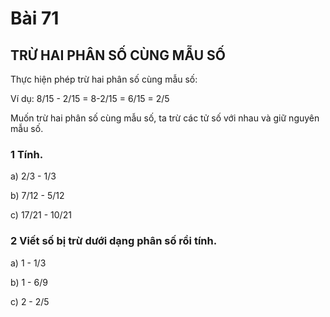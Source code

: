 # Bài 71

## TRỪ HAI PHÂN SỐ CÙNG MẪU SỐ

Thực hiện phép trừ hai phân số cùng mẫu số:

Ví dụ: 8/15 - 2/15 = 8-2/15 = 6/15 = 2/5

Muốn trừ hai phân số cùng mẫu số, ta trừ các tử số với nhau và giữ nguyên mẫu số.

### 1 Tính.
a) 2/3 - 1/3

b) 7/12 - 5/12

c) 17/21 - 10/21

### 2 Viết số bị trừ dưới dạng phân số rồi tính.

a) 1 - 1/3

b) 1 - 6/9

c) 2 - 2/5
